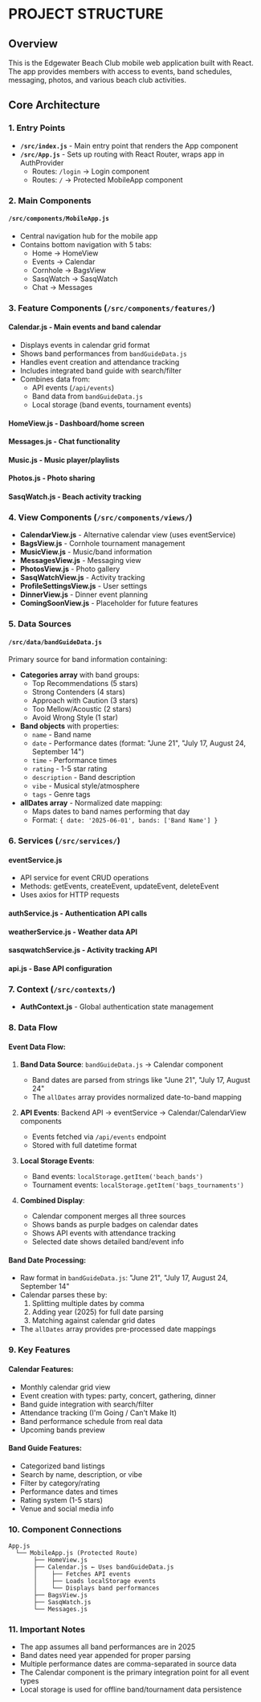 # PROJECT STRUCTURE

## Overview
This is the Edgewater Beach Club mobile web application built with React. The app provides members with access to events, band schedules, messaging, photos, and various beach club activities.

## Core Architecture

### 1. Entry Points
- **`/src/index.js`** - Main entry point that renders the App component
- **`/src/App.js`** - Sets up routing with React Router, wraps app in AuthProvider
  - Routes: `/login` → Login component
  - Routes: `/` → Protected MobileApp component

### 2. Main Components

#### **`/src/components/MobileApp.js`** 
- Central navigation hub for the mobile app
- Contains bottom navigation with 5 tabs:
  - Home → HomeView
  - Events → Calendar
  - Cornhole → BagsView 
  - SasqWatch → SasqWatch
  - Chat → Messages

### 3. Feature Components (`/src/components/features/`)

#### **Calendar.js** - Main events and band calendar
- Displays events in calendar grid format
- Shows band performances from `bandGuideData.js`
- Handles event creation and attendance tracking
- Includes integrated band guide with search/filter
- Combines data from:
  - API events (`/api/events`)
  - Band data from `bandGuideData.js`
  - Local storage (band events, tournament events)

#### **HomeView.js** - Dashboard/home screen
#### **Messages.js** - Chat functionality  
#### **Music.js** - Music player/playlists
#### **Photos.js** - Photo sharing
#### **SasqWatch.js** - Beach activity tracking

### 4. View Components (`/src/components/views/`)
- **CalendarView.js** - Alternative calendar view (uses eventService)
- **BagsView.js** - Cornhole tournament management
- **MusicView.js** - Music/band information
- **MessagesView.js** - Messaging view
- **PhotosView.js** - Photo gallery
- **SasqWatchView.js** - Activity tracking
- **ProfileSettingsView.js** - User settings
- **DinnerView.js** - Dinner event planning
- **ComingSoonView.js** - Placeholder for future features

### 5. Data Sources

#### **`/src/data/bandGuideData.js`**
Primary source for band information containing:
- **Categories array** with band groups:
  - Top Recommendations (5 stars)
  - Strong Contenders (4 stars)  
  - Approach with Caution (3 stars)
  - Too Mellow/Acoustic (2 stars)
  - Avoid Wrong Style (1 star)
- **Band objects** with properties:
  - `name` - Band name
  - `date` - Performance dates (format: "June 21", "July 17, August 24, September 14")
  - `time` - Performance times  
  - `rating` - 1-5 star rating
  - `description` - Band description
  - `vibe` - Musical style/atmosphere
  - `tags` - Genre tags
- **allDates array** - Normalized date mapping:
  - Maps dates to band names performing that day
  - Format: `{ date: '2025-06-01', bands: ['Band Name'] }`

### 6. Services (`/src/services/`)

#### **eventService.js**
- API service for event CRUD operations
- Methods: getEvents, createEvent, updateEvent, deleteEvent
- Uses axios for HTTP requests

#### **authService.js** - Authentication API calls
#### **weatherService.js** - Weather data API
#### **sasqwatchService.js** - Activity tracking API
#### **api.js** - Base API configuration

### 7. Context (`/src/contexts/`)
- **AuthContext.js** - Global authentication state management

### 8. Data Flow

#### Event Data Flow:
1. **Band Data Source**: `bandGuideData.js` → Calendar component
   - Band dates are parsed from strings like "June 21", "July 17, August 24"
   - The `allDates` array provides normalized date-to-band mapping
   
2. **API Events**: Backend API → eventService → Calendar/CalendarView components
   - Events fetched via `/api/events` endpoint
   - Stored with full datetime format

3. **Local Storage Events**:
   - Band events: `localStorage.getItem('beach_bands')`
   - Tournament events: `localStorage.getItem('bags_tournaments')`

4. **Combined Display**:
   - Calendar component merges all three sources
   - Shows bands as purple badges on calendar dates
   - Shows API events with attendance tracking
   - Selected date shows detailed band/event info

#### Band Date Processing:
- Raw format in `bandGuideData.js`: "June 21", "July 17, August 24, September 14"
- Calendar parses these by:
  1. Splitting multiple dates by comma
  2. Adding year (2025) for full date parsing
  3. Matching against calendar grid dates
- The `allDates` array provides pre-processed date mappings

### 9. Key Features

#### Calendar Features:
- Monthly calendar grid view
- Event creation with types: party, concert, gathering, dinner
- Band guide integration with search/filter
- Attendance tracking (I'm Going / Can't Make It)
- Band performance schedule from real data
- Upcoming bands preview

#### Band Guide Features:
- Categorized band listings
- Search by name, description, or vibe
- Filter by category/rating
- Performance dates and times
- Rating system (1-5 stars)
- Venue and social media info

### 10. Component Connections

```
App.js
  └── MobileApp.js (Protected Route)
       ├── HomeView.js
       ├── Calendar.js ← Uses bandGuideData.js
       │    ├── Fetches API events
       │    ├── Loads localStorage events  
       │    └── Displays band performances
       ├── BagsView.js
       ├── SasqWatch.js
       └── Messages.js
```

### 11. Important Notes

- The app assumes all band performances are in 2025
- Band dates need year appended for proper parsing
- Multiple performance dates are comma-separated in source data
- The Calendar component is the primary integration point for all event types
- Local storage is used for offline band/tournament data persistence